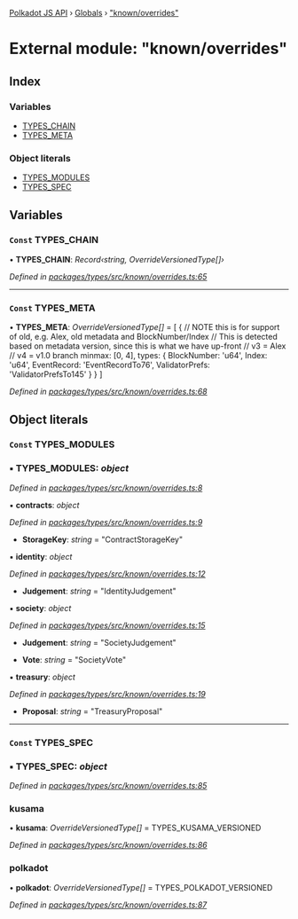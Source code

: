 [Polkadot JS API](../README.md) › [Globals](../globals.md) › ["known/overrides"](_known_overrides_.md)

# External module: "known/overrides"

## Index

### Variables

* [TYPES_CHAIN](_known_overrides_.md#const-types_chain)
* [TYPES_META](_known_overrides_.md#const-types_meta)

### Object literals

* [TYPES_MODULES](_known_overrides_.md#const-types_modules)
* [TYPES_SPEC](_known_overrides_.md#const-types_spec)

## Variables

### `Const` TYPES_CHAIN

• **TYPES_CHAIN**: *Record‹string, OverrideVersionedType[]›*

*Defined in [packages/types/src/known/overrides.ts:65](https://github.com/polkadot-js/api/blob/eeb8d20e58/packages/types/src/known/overrides.ts#L65)*

___

### `Const` TYPES_META

• **TYPES_META**: *OverrideVersionedType[]* = [
  {
    // NOTE this is for support of old, e.g. Alex, old metadata and BlockNumber/Index
    // This is detected based on metadata version, since this is what we have up-front
    //   v3 = Alex
    //   v4 = v1.0 branch
    minmax: [0, 4],
    types: {
      BlockNumber: 'u64',
      Index: 'u64',
      EventRecord: 'EventRecordTo76',
      ValidatorPrefs: 'ValidatorPrefsTo145'
    }
  }
]

*Defined in [packages/types/src/known/overrides.ts:68](https://github.com/polkadot-js/api/blob/eeb8d20e58/packages/types/src/known/overrides.ts#L68)*

## Object literals

### `Const` TYPES_MODULES

### ▪ **TYPES_MODULES**: *object*

*Defined in [packages/types/src/known/overrides.ts:8](https://github.com/polkadot-js/api/blob/eeb8d20e58/packages/types/src/known/overrides.ts#L8)*

▪ **contracts**: *object*

*Defined in [packages/types/src/known/overrides.ts:9](https://github.com/polkadot-js/api/blob/eeb8d20e58/packages/types/src/known/overrides.ts#L9)*

* **StorageKey**: *string* = "ContractStorageKey"

▪ **identity**: *object*

*Defined in [packages/types/src/known/overrides.ts:12](https://github.com/polkadot-js/api/blob/eeb8d20e58/packages/types/src/known/overrides.ts#L12)*

* **Judgement**: *string* = "IdentityJudgement"

▪ **society**: *object*

*Defined in [packages/types/src/known/overrides.ts:15](https://github.com/polkadot-js/api/blob/eeb8d20e58/packages/types/src/known/overrides.ts#L15)*

* **Judgement**: *string* = "SocietyJudgement"

* **Vote**: *string* = "SocietyVote"

▪ **treasury**: *object*

*Defined in [packages/types/src/known/overrides.ts:19](https://github.com/polkadot-js/api/blob/eeb8d20e58/packages/types/src/known/overrides.ts#L19)*

* **Proposal**: *string* = "TreasuryProposal"

___

### `Const` TYPES_SPEC

### ▪ **TYPES_SPEC**: *object*

*Defined in [packages/types/src/known/overrides.ts:85](https://github.com/polkadot-js/api/blob/eeb8d20e58/packages/types/src/known/overrides.ts#L85)*

###  kusama

• **kusama**: *OverrideVersionedType[]* = TYPES_KUSAMA_VERSIONED

*Defined in [packages/types/src/known/overrides.ts:86](https://github.com/polkadot-js/api/blob/eeb8d20e58/packages/types/src/known/overrides.ts#L86)*

###  polkadot

• **polkadot**: *OverrideVersionedType[]* = TYPES_POLKADOT_VERSIONED

*Defined in [packages/types/src/known/overrides.ts:87](https://github.com/polkadot-js/api/blob/eeb8d20e58/packages/types/src/known/overrides.ts#L87)*
